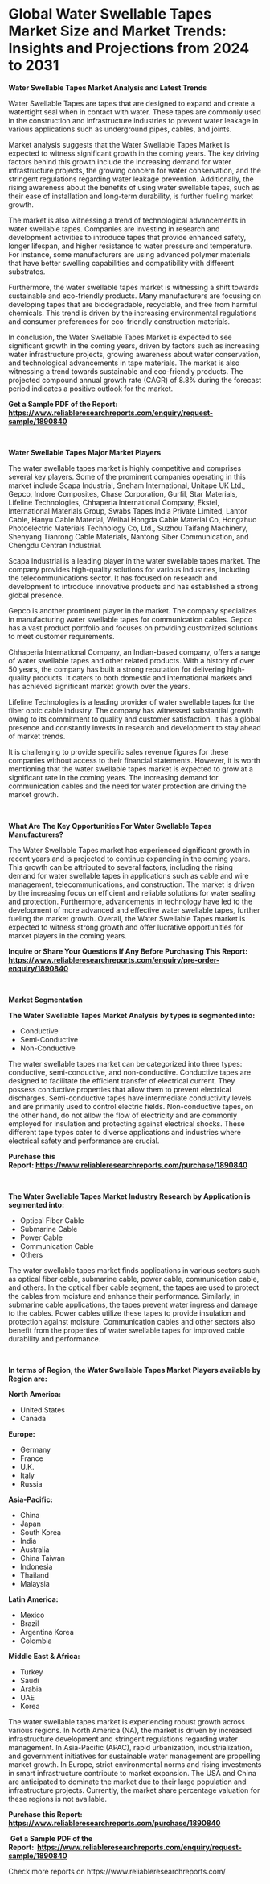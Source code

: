 <p><h1>Global Water Swellable Tapes Market Size and Market Trends: Insights and Projections from 2024 to 2031</h1></p><p><strong>Water Swellable Tapes Market Analysis and Latest Trends</strong></p>
<p><p>Water Swellable Tapes are tapes that are designed to expand and create a watertight seal when in contact with water. These tapes are commonly used in the construction and infrastructure industries to prevent water leakage in various applications such as underground pipes, cables, and joints.</p><p>Market analysis suggests that the Water Swellable Tapes Market is expected to witness significant growth in the coming years. The key driving factors behind this growth include the increasing demand for water infrastructure projects, the growing concern for water conservation, and the stringent regulations regarding water leakage prevention. Additionally, the rising awareness about the benefits of using water swellable tapes, such as their ease of installation and long-term durability, is further fueling market growth.</p><p>The market is also witnessing a trend of technological advancements in water swellable tapes. Companies are investing in research and development activities to introduce tapes that provide enhanced safety, longer lifespan, and higher resistance to water pressure and temperature. For instance, some manufacturers are using advanced polymer materials that have better swelling capabilities and compatibility with different substrates.</p><p>Furthermore, the water swellable tapes market is witnessing a shift towards sustainable and eco-friendly products. Many manufacturers are focusing on developing tapes that are biodegradable, recyclable, and free from harmful chemicals. This trend is driven by the increasing environmental regulations and consumer preferences for eco-friendly construction materials.</p><p>In conclusion, the Water Swellable Tapes Market is expected to see significant growth in the coming years, driven by factors such as increasing water infrastructure projects, growing awareness about water conservation, and technological advancements in tape materials. The market is also witnessing a trend towards sustainable and eco-friendly products. The projected compound annual growth rate (CAGR) of 8.8% during the forecast period indicates a positive outlook for the market.</p></p>
<p><strong>Get a Sample PDF of the Report:&nbsp; <a href="https://www.reliableresearchreports.com/enquiry/request-sample/1890840">https://www.reliableresearchreports.com/enquiry/request-sample/1890840</a></strong></p>
<p>&nbsp;</p>
<p><strong>Water Swellable Tapes Major Market Players</strong></p>
<p><p>The water swellable tapes market is highly competitive and comprises several key players. Some of the prominent companies operating in this market include Scapa Industrial, Sneham International, Unitape UK Ltd., Gepco, Indore Composites, Chase Corporation, Gurfil, Star Materials, Lifeline Technologies, Chhaperia International Company, Ekstel, International Materials Group, Swabs Tapes India Private Limited, Lantor Cable, Hanyu Cable Material, Weihai Hongda Cable Material Co, Hongzhuo Photoelectric Materials Technology Co, Ltd., Suzhou Taifang Machinery, Shenyang Tianrong Cable Materials, Nantong Siber Communication, and Chengdu Centran Industrial.</p><p>Scapa Industrial is a leading player in the water swellable tapes market. The company provides high-quality solutions for various industries, including the telecommunications sector. It has focused on research and development to introduce innovative products and has established a strong global presence.</p><p>Gepco is another prominent player in the market. The company specializes in manufacturing water swellable tapes for communication cables. Gepco has a vast product portfolio and focuses on providing customized solutions to meet customer requirements.</p><p>Chhaperia International Company, an Indian-based company, offers a range of water swellable tapes and other related products. With a history of over 50 years, the company has built a strong reputation for delivering high-quality products. It caters to both domestic and international markets and has achieved significant market growth over the years.</p><p>Lifeline Technologies is a leading provider of water swellable tapes for the fiber optic cable industry. The company has witnessed substantial growth owing to its commitment to quality and customer satisfaction. It has a global presence and constantly invests in research and development to stay ahead of market trends.</p><p>It is challenging to provide specific sales revenue figures for these companies without access to their financial statements. However, it is worth mentioning that the water swellable tapes market is expected to grow at a significant rate in the coming years. The increasing demand for communication cables and the need for water protection are driving the market growth.</p></p>
<p>&nbsp;</p>
<p><strong>What Are The Key Opportunities For Water Swellable Tapes Manufacturers?</strong></p>
<p><p>The Water Swellable Tapes market has experienced significant growth in recent years and is projected to continue expanding in the coming years. This growth can be attributed to several factors, including the rising demand for water swellable tapes in applications such as cable and wire management, telecommunications, and construction. The market is driven by the increasing focus on efficient and reliable solutions for water sealing and protection. Furthermore, advancements in technology have led to the development of more advanced and effective water swellable tapes, further fueling the market growth. Overall, the Water Swellable Tapes market is expected to witness strong growth and offer lucrative opportunities for market players in the coming years.</p></p>
<p><strong>Inquire or Share Your Questions If Any Before Purchasing This Report: <a href="https://www.reliableresearchreports.com/enquiry/pre-order-enquiry/1890840">https://www.reliableresearchreports.com/enquiry/pre-order-enquiry/1890840</a></strong></p>
<p>&nbsp;</p>
<p><strong>Market Segmentation</strong></p>
<p><strong>The Water Swellable Tapes Market Analysis by types is segmented into:</strong></p>
<p><ul><li>Conductive</li><li>Semi-Conductive</li><li>Non-Conductive</li></ul></p>
<p><p>The water swellable tapes market can be categorized into three types: conductive, semi-conductive, and non-conductive. Conductive tapes are designed to facilitate the efficient transfer of electrical current. They possess conductive properties that allow them to prevent electrical discharges. Semi-conductive tapes have intermediate conductivity levels and are primarily used to control electric fields. Non-conductive tapes, on the other hand, do not allow the flow of electricity and are commonly employed for insulation and protecting against electrical shocks. These different tape types cater to diverse applications and industries where electrical safety and performance are crucial.</p></p>
<p><strong>Purchase this Report:&nbsp;<a href="https://www.reliableresearchreports.com/purchase/1890840">https://www.reliableresearchreports.com/purchase/1890840</a></strong></p>
<p>&nbsp;</p>
<p><strong>The Water Swellable Tapes Market Industry Research by Application is segmented into:</strong></p>
<p><ul><li>Optical Fiber Cable</li><li>Submarine Cable</li><li>Power Cable</li><li>Communication Cable</li><li>Others</li></ul></p>
<p><p>The water swellable tapes market finds applications in various sectors such as optical fiber cable, submarine cable, power cable, communication cable, and others. In the optical fiber cable segment, the tapes are used to protect the cables from moisture and enhance their performance. Similarly, in submarine cable applications, the tapes prevent water ingress and damage to the cables. Power cables utilize these tapes to provide insulation and protection against moisture. Communication cables and other sectors also benefit from the properties of water swellable tapes for improved cable durability and performance.</p></p>
<p>&nbsp;</p>
<p><strong>In terms of Region, the Water Swellable Tapes Market Players available by Region are:</strong></p>
<p>
    <p> <strong> North America: </strong>
        <ul>
            <li>United States</li>
            <li>Canada</li>
        </ul>
        </p> 
    <p> <strong> Europe: </strong>
        <ul>
            <li>Germany</li>
            <li>France</li>
            <li>U.K.</li>
            <li>Italy</li>
            <li>Russia</li>
        </ul>
        </p> 
    <p> <strong> Asia-Pacific: </strong>
        <ul>
            <li>China</li>
            <li>Japan</li>
            <li>South Korea</li>
            <li>India</li>
            <li>Australia</li>
            <li>China Taiwan</li>
            <li>Indonesia</li>
            <li>Thailand</li>
            <li>Malaysia</li>
        </ul>
        </p> 
    <p> <strong> Latin America: </strong>
        <ul>
            <li>Mexico</li>
            <li>Brazil</li>
            <li>Argentina Korea</li>
            <li>Colombia</li>
        </ul>
        </p> 
    <p> <strong> Middle East & Africa: </strong>
        <ul>
            <li>Turkey</li>
            <li>Saudi</li>
            <li>Arabia</li>
            <li>UAE</li>
            <li>Korea</li>
        </ul>
    </p>
    </p>
<p><p>The water swellable tapes market is experiencing robust growth across various regions. In North America (NA), the market is driven by increased infrastructure development and stringent regulations regarding water management. In Asia-Pacific (APAC), rapid urbanization, industrialization, and government initiatives for sustainable water management are propelling market growth. In Europe, strict environmental norms and rising investments in smart infrastructure contribute to market expansion. The USA and China are anticipated to dominate the market due to their large population and infrastructure projects. Currently, the market share percentage valuation for these regions is not available.</p></p>
<p><strong>Purchase this Report: <a href="https://www.reliableresearchreports.com/purchase/1890840">https://www.reliableresearchreports.com/purchase/1890840</a></strong></p>
<p>&nbsp;<strong>Get a Sample PDF of the Report:&nbsp;&nbsp;<a href="https://www.reliableresearchreports.com/enquiry/request-sample/1890840">https://www.reliableresearchreports.com/enquiry/request-sample/1890840</a></strong></p>
<p><strong></strong></p>
<p>Check more reports on https://www.reliableresearchreports.com/</p>
